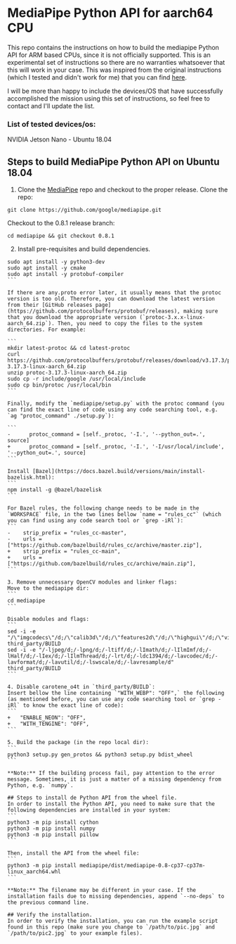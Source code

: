 # MediaPipe Python API for aarch64 CPU

This repo contains the instructions on how to build the mediapipe Python API for ARM based CPUs, since it is not officially supported. This is an experimental set of instructions so there are no warranties whatsoever that this will work in your case. This was inspired from the original instructions (which I tested and didn't work for me) that you can find [here](https://github.com/jiuqiant/mediapipe_python_aarch64).

I will be more than happy to include the devices/OS that have successfully accomplished the mission using this set of instructions, so feel free to contact and I'll update the list.

### List of tested devices/os:
NVIDIA Jetson Nano - Ubuntu 18.04 

## Steps to build MediaPipe Python API on Ubuntu 18.04

1. Clone the [MediaPipe](https://github.com/google/mediapipe) repo and checkout to the proper release. 
Clone the repo:
```
git clone https://github.com/google/mediapipe.git
```

Checkout to the 0.8.1 release branch:
```
cd mediapipe && git checkout 0.8.1
```

2. Install pre-requisites and build dependencies.
````
sudo apt install -y python3-dev
sudo apt install -y cmake
sudo apt install -y protobuf-compiler
```

If there are any.proto error later, it usually means that the protoc version is too old. Therefore, you can download the latest version from their [GitHub releases page](https://github.com/protocolbuffers/protobuf/releases), making sure that you download the appropriate version (`protoc-3.x.x-linux-aarch_64.zip`). Then, you need to copy the files to the system directories. For example:

```
mkdir latest-protoc && cd latest-protoc
curl https://github.com/protocolbuffers/protobuf/releases/download/v3.17.3/protoc-3.17.3-linux-aarch_64.zip
unzip protoc-3.17.3-linux-aarch_64.zip
sudo cp -r include/google /usr/local/include
sudo cp bin/protoc /usr/local/bin
```

Finally, modify the `mediapipe/setup.py` with the protoc command (you can find the exact line of code using any code searching tool, e.g. `ag "protoc_command" ./setup.py`):

```
-      protoc_command = [self._protoc, '-I.', '--python_out=.', source]
+      protoc_command = [self._protoc, '-I.', '-I/usr/local/include', '--python_out=.', source]
``` 

Install [Bazel](https://docs.bazel.build/versions/main/install-bazelisk.html):
```
npm install -g @bazel/bazelisk
```

For Bazel rules, the following change needs to be made in the `WORKSPACE` file, in the two lines bellow `name = "rules_cc"` (which you can find using any code search tool or `grep -iRl`):
```
-    strip_prefix = "rules_cc-master",
-    urls = ["https://github.com/bazelbuild/rules_cc/archive/master.zip"],
+    strip_prefix = "rules_cc-main",
+    urls = ["https://github.com/bazelbuild/rules_cc/archive/main.zip"],
```

3. Remove unnecessary OpenCV modules and linker flags:
Move to the mediapipe dir:
```
cd mediapipe
```

Disable modules and flags:
```
sed -i -e "/\"imgcodecs\"/d;/\"calib3d\"/d;/\"features2d\"/d;/\"highgui\"/d;/\"video\"/d;/\"videoio\"/d" third_party/BUILD
sed -i -e "/-ljpeg/d;/-lpng/d;/-ltiff/d;/-lImath/d;/-lIlmImf/d;/-lHalf/d;/-lIex/d;/-lIlmThread/d;/-lrt/d;/-ldc1394/d;/-lavcodec/d;/-lavformat/d;/-lavutil/d;/-lswscale/d;/-lavresample/d" third_party/BUILD
```

4. Disable carotene_o4t in `third_party/BUILD`:
Insert bellow the line containing `"WITH_WEBP": "OFF",` the following (as mentioned before, you can use any code searching tool or `grep -iRl` to know the exact line of code):
```
+	"ENABLE_NEON": "OFF",
+	"WITH_TENGINE": "OFF",
```

5. Build the package (in the repo local dir): 
```
python3 setup.py gen_protos && python3 setup.py bdist_wheel
```

**Note:** If the building process fail, pay attention to the error message. Sometimes, it is just a matter of a missing dependency from Python, e.g. `numpy`. 

## Steps to install de Python API from the wheel file. 
In order to install the Python API, you need to make sure that the following dependencies are installed in your system:
```
python3 -m pip install cython
python3 -m pip install numpy
python3 -m pip install pillow
```

Then, install the API from the wheel file:
```
python3 -m pip install mediapipe/dist/mediapipe-0.8-cp37-cp37m-linux_aarch64.whl
```

**Note:** The filename may be different in your case. If the installation fails due to missing dependencies, append `--no-deps` to the previous command line.

## Verify the installation. 
In order to verify the installation, you can run the example script found in this repo (make sure you change to `/path/to/pic.jpg` and `/path/to/pic2.jpg` to your example files).
